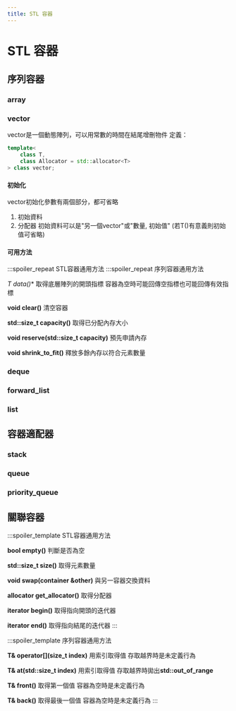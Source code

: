 ```yaml
---
title: STL 容器
---
```

# STL 容器
## 序列容器
### array
### vector
vector是一個動態陣列，可以用常數的時間在結尾增刪物件
定義：
```cpp
template<
    class T,
    class Allocator = std::allocator<T>
> class vector;
```
#### 初始化
vector初始化參數有兩個部分，都可省略
1. 初始資料
2. 分配器
初始資料可以是"另一個vector"或"數量, 初始值"
(若T()有意義則初始值可省略)
#### 可用方法
:::spoiler_repeat STL容器通用方法
:::spoiler_repeat 序列容器通用方法

**T* data()**
取得底層陣列的開頭指標
容器為空時可能回傳空指標也可能回傳有效指標

**void clear()**
清空容器

**std::size_t capacity()**
取得已分配內存大小

**void reserve(std::size_t capacity)**
預先申請內存

**void shrink_to_fit()**
釋放多餘內存以符合元素數量

### deque
### forward_list
### list
## 容器適配器
### stack
### queue
### priority_queue
## 關聯容器

:::spoiler_template STL容器通用方法

**bool empty()**
判斷是否為空

**std::size_t size()**
取得元素數量

**void swap(container &other)**
與另一容器交換資料

**allocator get_allocator()**
取得分配器

**iterator begin()**
取得指向開頭的迭代器

**iterator end()**
取得指向結尾的迭代器
:::

:::spoiler_template 序列容器通用方法

**T& operator[]\(size_t index)**
用索引取得值
存取越界時是未定義行為

**T& at(std::size_t index)**
用索引取得值
存取越界時拋出**std::out_of_range**

**T& front()**
取得第一個值
容器為空時是未定義行為

**T& back()**
取得最後一個值
容器為空時是未定義行為
:::
